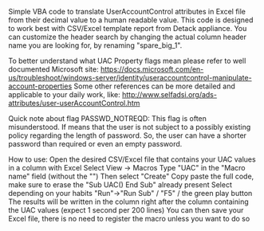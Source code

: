 Simple VBA code to translate UserAccountControl attributes in Excel file from their decimal value to a human readable value.
This code is designed to work best with CSV/Excel template report from Detack appliance.
You can customize the header search by changing the actual column header name you are looking for, by renaming "spare_big_1".

To better understand what UAC Property flags mean please refer to well documented Microsoft site:
https://docs.microsoft.com/en-us/troubleshoot/windows-server/identity/useraccountcontrol-manipulate-account-properties
Some other references can be more detailed and applicable to your daily work, like:
http://www.selfadsi.org/ads-attributes/user-userAccountControl.htm

Quick note about flag PASSWD_NOTREQD:
This flag is often misunderstood. If means that the user is not subject to a possibly existing policy regarding the length of password. 
So, the user can have a shorter password than required or even an empty password.

How to use:
Open the desired CSV/Excel file that contains your UAC values in a column with Excel
Select View -> Macros
Type "UAC" in the "Macro name" field (without the "")
Then select "Create"
Copy paste the full code, make sure to erase the "Sub UAC() End Sub" already present
Select depending on your habits "Run"->"Run Sub" / "F5" / the green play button
The results will be written in the column right after the column containing the UAC values (expect 1 second per 200 lines)
You can then save your Excel file, there is no need to register the macro unless you want to do so
